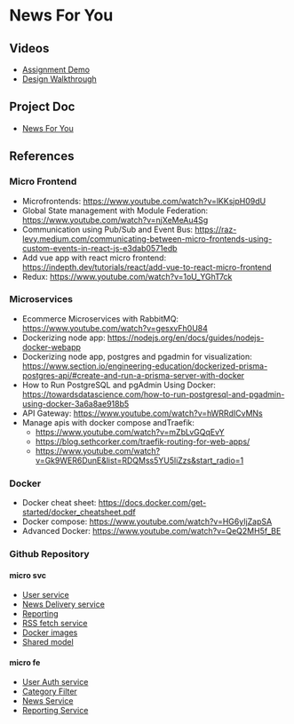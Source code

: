 # News For You

## Videos
- [Assignment Demo](https://drive.google.com/file/d/1sHWL5ur1YIMlNcLmncTfMm-j5yz1Lb73/view?usp=sharing)
- [Design Walkthrough](https://drive.google.com/file/d/1E2NNqHKUh_4TeYhrU3QKh2uGL8jIgVEf/view?usp=sharing)
## Project Doc
- [News For You](https://docs.google.com/document/d/1HNSSAEbEhAirxumQWYoejOL7d1QTT5Kzq3U239eUHOY/edit#)
## References

### Micro Frontend

- Microfrontends: https://www.youtube.com/watch?v=lKKsjpH09dU
- Global State management with Module Federation: https://www.youtube.com/watch?v=njXeMeAu4Sg
- Communication using Pub/Sub and Event Bus:	https://raz-levy.medium.com/communicating-between-micro-frontends-using-custom-events-in-react-js-e3dab0571edb
- Add vue app with react micro frontend: https://indepth.dev/tutorials/react/add-vue-to-react-micro-frontend 
- Redux: https://www.youtube.com/watch?v=1oU_YGhT7ck

### Microservices


- Ecommerce Microservices with RabbitMQ: https://www.youtube.com/watch?v=gesxvFh0U84
- Dockerizing node app: https://nodejs.org/en/docs/guides/nodejs-docker-webapp
- Dockerizing node app, postgres and pgadmin for visualization: https://www.section.io/engineering-education/dockerized-prisma-postgres-api/#create-and-run-a-prisma-server-with-docker
- How to Run PostgreSQL and pgAdmin Using Docker: https://towardsdatascience.com/how-to-run-postgresql-and-pgadmin-using-docker-3a6a8ae918b5
- API Gateway: https://www.youtube.com/watch?v=hWRRdICvMNs
- Manage apis with docker compose andTraefik:   
    - https://www.youtube.com/watch?v=mZbLvGQqEvY
    - https://blog.sethcorker.com/traefik-routing-for-web-apps/
    - https://www.youtube.com/watch?v=Gk9WER6DunE&list=RDQMss5YU5liZzs&start_radio=1

### Docker
- Docker cheat sheet: https://docs.docker.com/get-started/docker_cheatsheet.pdf
- Docker compose: https://www.youtube.com/watch?v=HG6yIjZapSA
- Advanced Docker: https://www.youtube.com/watch?v=QeQ2MH5f_BE

### Github Repository

#### micro svc
- [User service](https://github.com/varun-mfs/news-for-you)
- [News Delivery service](https://github.com/asishmindfire/news-delivery-service)
- [Reporting](https://github.com/nikhild007/reportingService)
- [RSS fetch service](https://github.com/Harshita-mindfire/rss-fetch-service)
- [Docker images](https://github.com/asishmindfire/docker-configuration)
- [Shared model](https://github.com/asishmindfire/newsforyou-schemas-npm-package)

#### micro fe
- [User Auth service](https://github.com/asishmindfire/news-app-mfe)
- [Category Filter](https://github.com/Harshita-mindfire/category-sidebar-mfe)
- [News Service](https://github.com/nikhild007/NewsLayout/)
- [Reporting Service](https://github.com/varun-mfs/report-mfe)


